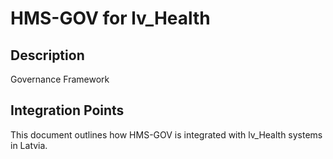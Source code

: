 # HMS-GOV for lv_Health

## Description

Governance Framework

## Integration Points

This document outlines how HMS-GOV is integrated with lv_Health systems in Latvia.
